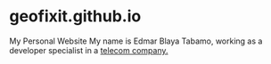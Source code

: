 # geofixit.github.io
My Personal Website
My name is Edmar Blaya Tabamo, working as a developer specialist in a [telecom company.](https://stc.com.sa)

